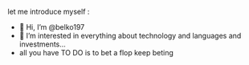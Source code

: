 let me introduce myself  :
- 👋 Hi, I’m @belko197
- 👀 I’m interested in everything about technology and languages and investments...
- all you have TO DO is to bet a flop keep beting
